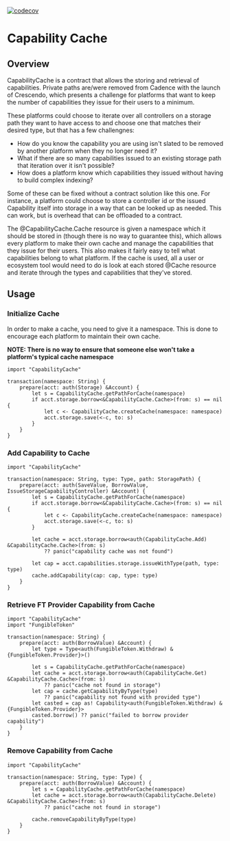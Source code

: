 [![codecov](https://codecov.io/gh/Flowtyio/capability-cache/graph/badge.svg?token=8ZuYnUDlQD)](https://codecov.io/gh/Flowtyio/capability-cache)

# Capability Cache

## Overview

CapabilityCache is a contract that allows the storing and retrieval of capabilities.
Private paths are/were removed from Cadence with the launch of Crescendo, which presents
a challenge for platforms that want to keep the number of capabilities they issue
for their users to a minimum.

These platforms could choose to iterate over all controllers on a storage path they want
to have access to and choose one that matches their desired type, but that has a few challengnes:

- How do you know the capability you are using isn't slated to be removed by another platform
    when they no longer need it?
- What if there are so many capabilities issued to an existing storage path that iteration over it isn't possible?
- How does a platform know which capabilities they issued without having to build complex indexing?

Some of these can be fixed without a contract solution like this one. For instance, a platform could choose to
store a controller id or the issued Capability itself into storage in a way that can be looked up as needed.
This can work, but is overhead that can be offloaded to a contract.

The @CapabilityCache.Cache resource is given a namespace which it should be stored in (though there is no way to guarantee this),
which allows every platform to make their own cache and manage the capabilities that they issue for their users. This also makes it fairly easy
to tell what capabilities belong to what platform. If the cache is used, all a user or ecosystem tool would need to do is look at each
stored @Cache resource and iterate through the types and capabilities that they've stored.

## Usage

### Initialize Cache

In order to make a cache, you need to give it a namespace. This is done to encourage each platform to maintain their
own cache.

**NOTE: There is no way to ensure that someone else won't take a platform's typical cache namespace**

```cadence
import "CapabilityCache"

transaction(namespace: String) {
    prepare(acct: auth(Storage) &Account) {
        let s = CapabilityCache.getPathForCache(namespace)
        if acct.storage.borrow<&CapabilityCache.Cache>(from: s) == nil {
            let c <- CapabilityCache.createCache(namespace: namespace)
            acct.storage.save(<-c, to: s)
        }
    }
}
```

### Add Capability to Cache

```cadence
import "CapabilityCache"

transaction(namespace: String, type: Type, path: StoragePath) {
    prepare(acct: auth(SaveValue, BorrowValue, IssueStorageCapabilityController) &Account) {
        let s = CapabilityCache.getPathForCache(namespace)
        if acct.storage.borrow<&CapabilityCache.Cache>(from: s) == nil {
            let c <- CapabilityCache.createCache(namespace: namespace)
            acct.storage.save(<-c, to: s)
        }

        let cache = acct.storage.borrow<auth(CapabilityCache.Add) &CapabilityCache.Cache>(from: s)
            ?? panic("capability cache was not found")

        let cap = acct.capabilities.storage.issueWithType(path, type: type)
        cache.addCapability(cap: cap, type: type)
    }
}
```

### Retrieve FT Provider Capability from Cache
```cadence
import "CapabilityCache"
import "FungibleToken"

transaction(namespace: String) {
    prepare(acct: auth(BorrowValue) &Account) {
        let type = Type<auth(FungibleToken.Withdraw) &{FungibleToken.Provider}>()

        let s = CapabilityCache.getPathForCache(namespace)
        let cache = acct.storage.borrow<auth(CapabilityCache.Get) &CapabilityCache.Cache>(from: s)
            ?? panic("cache not found in storage")
        let cap = cache.getCapabilityByType(type)
            ?? panic("capability not found with provided type")
        let casted = cap as! Capability<auth(FungibleToken.Withdraw) &{FungibleToken.Provider}>
        casted.borrow() ?? panic("failed to borrow provider capability")
    }
}
```

### Remove Capability from Cache

```cadence
import "CapabilityCache"

transaction(namespace: String, type: Type) {
    prepare(acct: auth(BorrowValue) &Account) {
        let s = CapabilityCache.getPathForCache(namespace)
        let cache = acct.storage.borrow<auth(CapabilityCache.Delete) &CapabilityCache.Cache>(from: s)
            ?? panic("cache not found in storage")

        cache.removeCapabilityByType(type)
    }
}
```